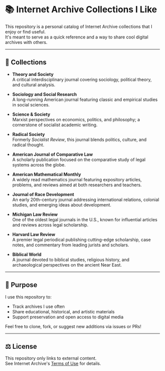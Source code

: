 # 📚 Internet Archive Collections I Like

This repository is a personal catalog of Internet Archive collections that I enjoy or find useful.  
It's meant to serve as a quick reference and a way to share cool digital archives with others.

---

## 🔗 Collections

- **Theory and Society**  
  A critical interdisciplinary journal covering sociology, political theory, and cultural analysis.

- **Sociology and Social Research**  
  A long-running American journal featuring classic and empirical studies in social sciences.

- **Science & Society**  
  Marxist perspectives on economics, politics, and philosophy; a cornerstone of socialist academic writing.

- **Radical Society**  
  Formerly *Socialist Review*, this journal blends politics, culture, and radical thought.

- **American Journal of Comparative Law**  
  A scholarly publication focused on the comparative study of legal systems across the globe.

- **American Mathematical Monthly**  
  A widely read mathematics journal featuring expository articles, problems, and reviews aimed at both researchers and teachers.

- **Journal of Race Development**  
  An early 20th-century journal addressing international relations, colonial studies, and emerging ideas about development.

- **Michigan Law Review**  
  One of the oldest legal journals in the U.S., known for influential articles and reviews across legal scholarship.

- **Harvard Law Review**  
  A premier legal periodical publishing cutting-edge scholarship, case notes, and commentary from leading jurists and scholars.

- **Biblical World**  
  A journal devoted to biblical studies, religious history, and archaeological perspectives on the ancient Near East.

---

## 🧾 Purpose

I use this repository to:

- Track archives I use often  
- Share educational, historical, and artistic materials  
- Support preservation and open access to digital media

Feel free to clone, fork, or suggest new additions via issues or PRs!

---

## ⚖️ License

This repository only links to external content.  
See Internet Archive's [Terms of Use](https://archive.org/about/terms.php) for details.

